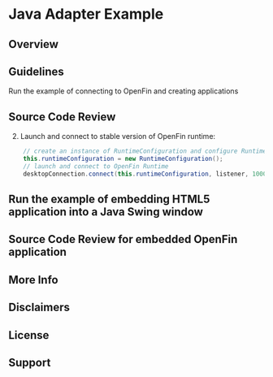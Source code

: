 # Java Adapter Example

## Overview

## Guidelines
Run the example of connecting to OpenFin and creating applications

## Source Code Review


2. Launch and connect to stable version of OpenFin runtime:

```java
	// create an instance of RuntimeConfiguration and configure Runtime by setting properties in RuntimeConfiguration
	this.runtimeConfiguration = new RuntimeConfiguration();
	// launch and connect to OpenFin Runtime
	desktopConnection.connect(this.runtimeConfiguration, listener, 10000);
```


## Run the example of embedding HTML5 application into a Java Swing window


## Source Code Review for embedded OpenFin application

## More Info


## Disclaimers


## License


## Support
